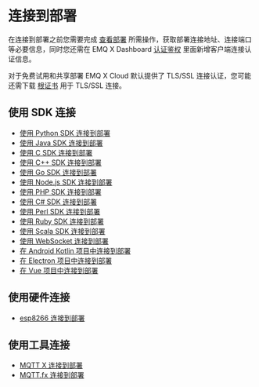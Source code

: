# 连接到部署

在连接到部署之前您需要完成 [查看部署](../deployments/view_deployment.md) 所需操作，获取部署连接地址、连接端口等必要信息，同时您还需在 EMQ X Dashboard [认证鉴权](../deployments/dashboard/users_and_acl.md) 里面新增客户端连接认证信息。

对于免费试用和共享部署 EMQ X Cloud 默认提供了 TLS/SSL 连接认证，您可能还需下载 [根证书](https://static.emqx.net/data/cn.emqx.cloud-ca.crt) 用于 TLS/SSL 连接。



## 使用 SDK 连接

* [使用 Python SDK 连接到部署](python_sdk.md)
* [使用 Java SDK 连接到部署](java_sdk.md)
* [使用 C SDK 连接到部署](c_sdk.md)
* [使用 C++ SDK 连接到部署](cpp_sdk.md)
* [使用 Go SDK 连接到部署](golang_sdk.md)
* [使用 Node.js SDK 连接到部署](nodejs_sdk.md)
* [使用 PHP SDK 连接到部署](php_sdk.md)
* [使用 C# SDK 连接到部署](c_sharp_sdk.md)
* [使用 Perl SDK 连接到部署](perl_sdk.md)
* [使用 Ruby SDK 连接到部署](ruby_sdk.md)
* [使用 Scala SDK 连接到部署](scala_sdk.md)
* [使用 WebSocket 连接到部署](https://www.emqx.io/cn/blog/connect-to-mqtt-broker-with-websocket)
* [在 Android Kotlin 项目中连接到部署](https://www.emqx.io/cn/blog/android-connects-mqtt-using-kotlin)
* [在 Electron 项目中连接到部署](https://www.emqx.io/cn/blog/how-to-use-mqtt-in-electron)
* [在 Vue 项目中连接到部署](https://www.emqx.io/cn/blog/how-to-use-mqtt-in-vue)

## 使用硬件连接
* [esp8266 连接到部署](esp8266.md)

## 使用工具连接

* [MQTT X 连接到部署](mqttx.md)
* [MQTT.fx 连接到部署](mqttfx.md)

